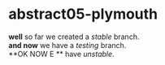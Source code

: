 # abstract05-plymouth
**well** so far we created a *stable* branch.  
**and now** we have a *testing* branch.  
**OK NOW E ** have *unstable*.
